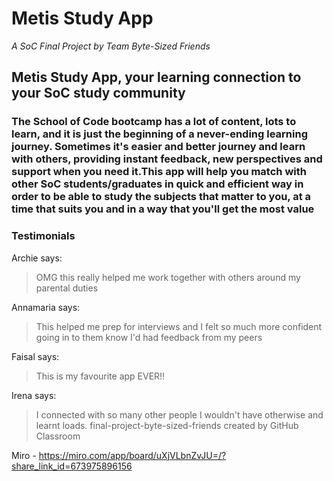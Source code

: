 # Metis Study App

_A SoC Final Project by Team Byte-Sized Friends_

## Metis Study App, your learning connection to your SoC study community

### The School of Code bootcamp has a lot of content, lots to learn, and it is just the beginning of a never-ending learning journey. Sometimes it's easier and better journey and learn with others, providing instant feedback, new perspectives and support when you need it.This app will help you match with other SoC students/graduates in quick and efficient way in order to be able to study the subjects that matter to you, at a time that suits you and in a way that you'll get the most value

### Testimonials

Archie says:

> OMG this really helped me work together with others around my parental duties

Annamaria says:

> This helped me prep for interviews and I felt so much more confident going in to them know I'd had feedback from my peers

Faisal says:

> This is my favourite app EVER!!

Irena says:

> I connected with so many other people I wouldn't have otherwise and learnt loads.
> final-project-byte-sized-friends created by GitHub Classroom

Miro - https://miro.com/app/board/uXjVLbnZvJU=/?share_link_id=673975896156

